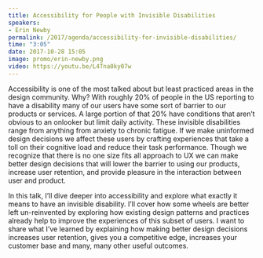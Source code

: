 ```yaml
---
title: Accessibility for People with Invisible Disabilities
speakers:
- Erin Newby
permalink: /2017/agenda/accessibility-for-invisible-disabilities/
time: "3:05"
date: 2017-10-28 15:05
image: promo/erin-newby.png
video: https://youtu.be/L4Tna0ky07w
---
```


Accessibility is one of the most talked about but least practiced areas in the design community. Why? With roughly 20% of people in the US reporting to have a disability many of our users have some sort of barrier to our products or services. A large portion of that 20% have conditions that aren’t obvious to an onlooker but limit daily activity. These invisible disabilities range from anything from anxiety to chronic fatigue. If we make uninformed design decisions we affect these users by crafting experiences that take a toll on their cognitive load and reduce their task performance. Though we recognize that there is no one size fits all approach to UX we can make better design decisions that will lower the barrier to using our products, increase user retention, and provide pleasure in the interaction between user and product.

In this talk, I’ll dive deeper into accessibility and explore what exactly it means to have an invisible disability. I’ll cover how some wheels are better left un-reinvented by exploring how existing design patterns and practices already help to improve the experiences of this subset of users. I want to share what I’ve learned by explaining how making better design decisions increases user retention, gives you a competitive edge, increases your customer base and many, many other useful outcomes.
